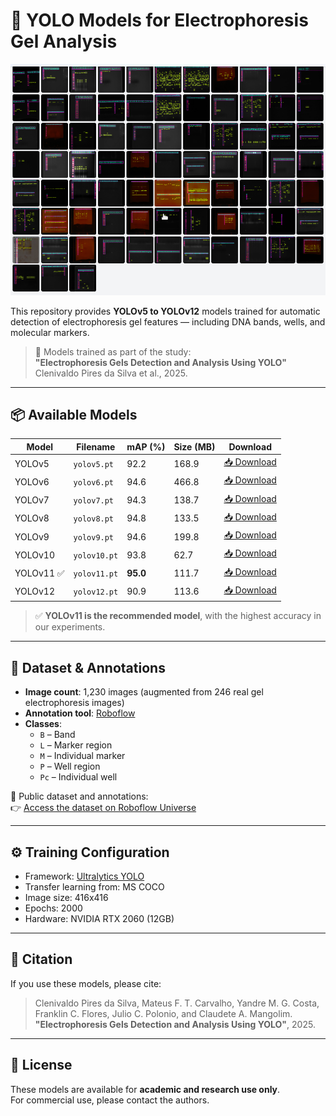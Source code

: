 # 🧬 YOLO Models for Electrophoresis Gel Analysis

![Gel Example](gel.png)

This repository provides **YOLOv5 to YOLOv12** models trained for automatic detection of electrophoresis gel features — including DNA bands, wells, and molecular markers.

> 🔬 Models trained as part of the study:  
> **"Electrophoresis Gels Detection and Analysis Using YOLO"**  
> Clenivaldo Pires da Silva et al., 2025.

---

## 📦 Available Models

| Model      | Filename      | mAP (%) | Size (MB) | Download |
|------------|----------------|---------|-----------|----------|
| YOLOv5     | `yolov5.pt`     | 92.2    | 168.9     | [📥 Download](https://drive.google.com/uc?id=LINK_YOLOV5&export=download) |
| YOLOv6     | `yolov6.pt`     | 94.6    | 466.8     | [📥 Download](https://drive.google.com/uc?id=LINK_YOLOV6&export=download) |
| YOLOv7     | `yolov7.pt`     | 94.3    | 138.7     | [📥 Download](https://drive.google.com/uc?id=LINK_YOLOV7&export=download) |
| YOLOv8     | `yolov8.pt`     | 94.8    | 133.5     | [📥 Download](https://drive.google.com/uc?id=LINK_YOLOV8&export=download) |
| YOLOv9     | `yolov9.pt`     | 94.6    | 199.8     | [📥 Download](https://drive.google.com/uc?id=LINK_YOLOV9&export=download) |
| YOLOv10    | `yolov10.pt`    | 93.8    | 62.7      | [📥 Download](https://drive.google.com/uc?id=LINK_YOLOV10&export=download) |
| YOLOv11 ✅ | `yolov11.pt`    | **95.0**| 111.7     | [📥 Download](https://drive.google.com/uc?id=LINK_YOLOV11&export=download) |
| YOLOv12    | `yolov12.pt`    | 90.9    | 113.6     | [📥 Download](https://drive.google.com/uc?id=LINK_YOLOV12&export=download) |

> ✅ **YOLOv11 is the recommended model**, with the highest accuracy in our experiments.

---

## 🧾 Dataset & Annotations

- **Image count**: 1,230 images (augmented from 246 real gel electrophoresis images)
- **Annotation tool**: [Roboflow](https://roboflow.com)
- **Classes**:
  - `B` – Band
  - `L` – Marker region
  - `M` – Individual marker
  - `P` – Well region
  - `Pc` – Individual well

📂 Public dataset and annotations:  
👉 [Access the dataset on Roboflow Universe](https://universe.roboflow.com/YOUR_WORKSPACE/YOUR_PROJECT)

---

## ⚙️ Training Configuration

- Framework: [Ultralytics YOLO](https://github.com/ultralytics/ultralytics)
- Transfer learning from: MS COCO
- Image size: 416x416
- Epochs: 2000
- Hardware: NVIDIA RTX 2060 (12GB)

---

## 📜 Citation

If you use these models, please cite:

> Clenivaldo Pires da Silva, Mateus F. T. Carvalho, Yandre M. G. Costa,  
> Franklin C. Flores, Julio C. Polonio, and Claudete A. Mangolim.  
> **"Electrophoresis Gels Detection and Analysis Using YOLO"**, 2025.

---

## 📄 License

These models are available for **academic and research use only**.  
For commercial use, please contact the authors.

